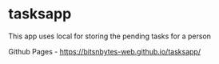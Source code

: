 # tasksapp
This app uses local for storing the pending tasks for a person

Github Pages - https://bitsnbytes-web.github.io/tasksapp/
